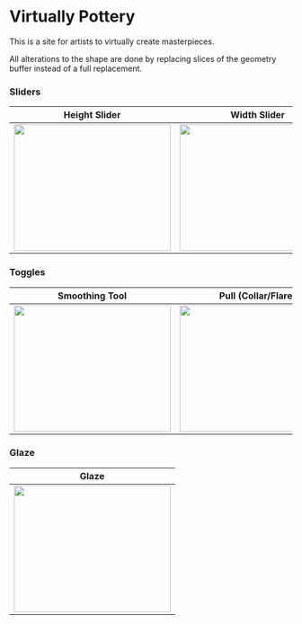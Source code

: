 # Virtually Pottery

This is a site for artists to virtually create masterpieces.

All alterations to the shape are done by replacing slices of the geometry buffer instead of a full replacement.

### Sliders
| Height Slider | Width Slider |
| :--: | :---: |
| <img src="https://user-images.githubusercontent.com/38144750/90824398-5fcf8a80-e305-11ea-997b-36d45d529223.gif" width=278.5 height=225> | <img src="https://user-images.githubusercontent.com/38144750/90824401-61994e00-e305-11ea-8afb-91539d6bd63d.gif" width=278.5 height=225> |


### Toggles
| Smoothing Tool | Pull (Collar/Flare) | X-Ray/Wireframe Mode |
| :--: | :---: | :---: |
| <img src="https://user-images.githubusercontent.com/38144750/90825088-6f030800-e306-11ea-8c65-423bb7b52bc5.gif" width=278.5 height=225> | <img src="https://user-images.githubusercontent.com/38144750/90824850-061b9000-e306-11ea-8894-f57982de9b5f.gif" width=278.5 height=225> | <img src="https://user-images.githubusercontent.com/38144750/90824417-652cd500-e305-11ea-8f54-d4f02dc9768b.gif" width=278.5 height=225> |

### Glaze
| Glaze |
| :--: |
| <img src="https://user-images.githubusercontent.com/38144750/90824412-64943e80-e305-11ea-88f9-17e2cb8dd5f7.gif" width=278.5 height=225> |

